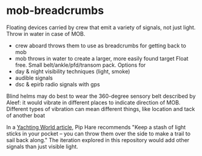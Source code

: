 # mob-breadcrumbs

Floating devices carried by crew that emit a variety of signals, not just light. 
Throw in water in case of MOB.
- crew aboard throws them to use as breadcrumbs for getting back to mob
- mob throws in water to create a larger, more easily found target
Float free. Small belt/ankle/pfd/transom pack.
Options for 
- day & night visibility techniques (light, smoke)
- audible signals
- dsc & epirb radio signals with gps

Blind helms may do best to wear the 360-degree sensory belt described by Aleef: it would vibrate in different places to indicate direction of MOB. Different types of vibration can mean different things, like location and tack of another boat

In a [Yachting World article](http://www.yachtingworld.com/expert-sailing-techniques/stay-safe-board-youre-sailing-short-handed-90432), Pip Hare recommends
"Keep a stash of light sticks in your pocket – you can throw them over the side to make a trail to sail back along." The iteration explored in this repository would add other signals than just visible light.
